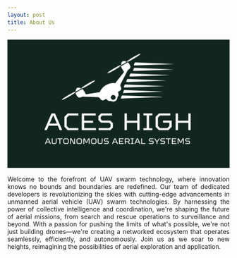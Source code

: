 ```yaml
---
layout: post
title: About Us
---
```




<img src="./images/Aces High2.png" alt="Project Image" style="width: 100%; height: 70%;">
<br>
<p align="justify">Welcome to the forefront of UAV swarm technology, where innovation knows no bounds and boundaries are redefined. Our team of dedicated developers is revolutionizing the skies with cutting-edge advancements in unmanned aerial vehicle (UAV) swarm technologies. By harnessing the power of collective intelligence and coordination, we're shaping the future of aerial missions, from search and rescue operations to surveillance and beyond. With a passion for pushing the limits of what's possible, we're not just building drones—we're creating a networked ecosystem that operates seamlessly, efficiently, and autonomously. Join us as we soar to new heights, reimagining the possibilities of aerial exploration and application.</p>
